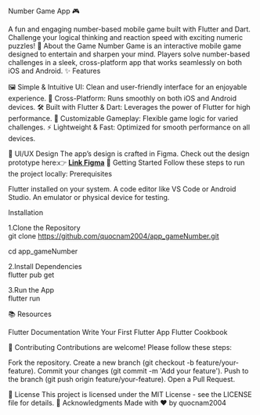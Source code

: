 Number Game App 🎮

A fun and engaging number-based mobile game built with Flutter and Dart. Challenge your logical thinking and reaction speed with exciting numeric puzzles!
📱 About the Game
Number Game is an interactive mobile game designed to entertain and sharpen your mind. Players solve number-based challenges in a sleek, cross-platform app that works seamlessly on both iOS and Android.
✨ Features

🖼️ Simple & Intuitive UI: Clean and user-friendly interface for an enjoyable experience.
📱 Cross-Platform: Runs smoothly on both iOS and Android devices.
🛠️ Built with Flutter & Dart: Leverages the power of Flutter for high performance.
🎨 Customizable Gameplay: Flexible game logic for varied challenges.
⚡ Lightweight & Fast: Optimized for smooth performance on all devices.

🎨 UI/UX Design
The app’s design is crafted in Figma. Check out the design prototype here:👉 **[Link Figma](https://www.figma.com/design/oGB6UbNOoGNOZwZRY6WKdb/ReactNative-%7C%7C-Flutter----Game-Number?node-id=212-2&p=f&t=UHWGAQAGBdasaLVL-0)**
🚀 Getting Started
Follow these steps to run the project locally:
Prerequisites

Flutter installed on your system.
A code editor like VS Code or Android Studio.
An emulator or physical device for testing.

Installation

1.Clone the Repository  
git clone https://github.com/quocnam2004/app_gameNumber.git

cd app_gameNumber


2.Install Dependencies  
flutter pub get


3.Run the App  
flutter run



📚 Resources

Flutter Documentation
Write Your First Flutter App
Flutter Cookbook

🤝 Contributing
Contributions are welcome! Please follow these steps:

Fork the repository.
Create a new branch (git checkout -b feature/your-feature).
Commit your changes (git commit -m 'Add your feature').
Push to the branch (git push origin feature/your-feature).
Open a Pull Request.

📜 License
This project is licensed under the MIT License - see the LICENSE file for details.
🙌 Acknowledgments
Made with ❤️ by quocnam2004
